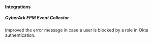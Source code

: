
#### Integrations

##### CyberArk EPM Event Collector

Improved the error message in case a user is blocked by a role in Okta authentication.